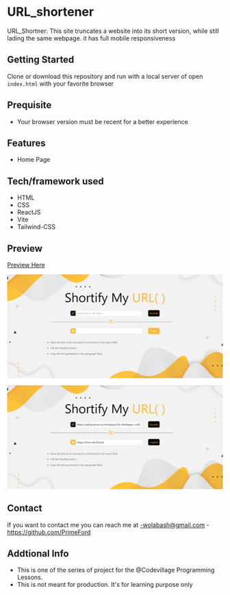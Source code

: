 # URL_shortener

URL_Shortner: This site truncates a website into its short version, while still lading the same webpage. it has full mobile responsiveness

## Getting Started

Clone or download this repository and run with a local server of open `index.html` with your favorite browser

## Prequisite

- Your browser version must be recent for a better experience

## Features

- Home Page

## Tech/framework used

- HTML
- CSS
- ReactJS
- Vite
- Tailwind-CSS

## Preview

[Preview Here](https://url-shortener-primeford.vercel.app/)

![screenshot](./public/image/snip.png)

![screenshot](./public/image/snip2.png)

## Contact

If you want to contact me you can reach me at
-wolabash@gmail.com -https://github.com/PrimeFord

## Addtional Info

- This is one of the series of project for the @Codevillage Programming Lessons.
- This is not meant for production. It's for learning purpose only
